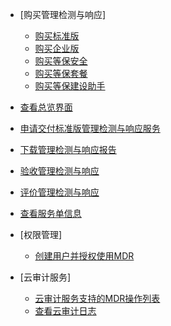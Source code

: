 
-   [购买管理检测与响应]
    -   [购买标准版](购买标准版.md)
    -   [购买企业版](购买企业版.md)
    -   [购买等保安全](购买等保安全.md)
    -   [购买等保套餐](购买等保套餐.md)
    -   [购买等保建设助手](购买等保建设助手.md)

-   [查看总览界面](查看总览界面.md)
-   [申请交付标准版管理检测与响应服务](申请交付标准版管理检测与响应服务.md)
-   [下载管理检测与响应报告](下载管理检测与响应报告.md)
-   [验收管理检测与响应](验收管理检测与响应.md)
-   [评价管理检测与响应](评价管理检测与响应.md)
-   [查看服务单信息](查看服务单信息.md)
-   [权限管理]
    -   [创建用户并授权使用MDR](创建用户并授权使用MDR.md)

-   [云审计服务]
    -   [云审计服务支持的MDR操作列表](云审计服务支持的MDR操作列表.md)
    -   [查看云审计日志](查看云审计日志.md)

